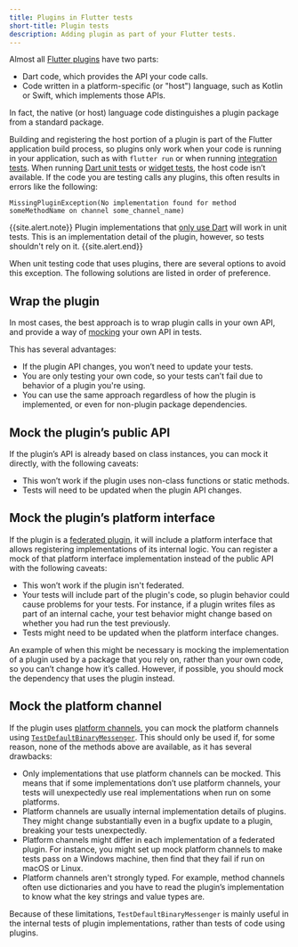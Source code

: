 ```yaml
---
title: Plugins in Flutter tests
short-title: Plugin tests
description: Adding plugin as part of your Flutter tests.
---
```


Almost all [Flutter plugins][] have two parts:

* Dart code, which provides the API your code calls.
* Code written in a platform-specific (or "host") language,
  such as Kotlin or Swift, which implements those APIs.

In fact, the native (or host) language code distinguishes
a plugin package from a standard package.

[Flutter plugins]: {{site.url}}/development/packages-and-plugins/using-packages

Building and registering the host portion of a plugin
is part of the Flutter application build process,
so plugins only work when your code is running
in your application, such as with `flutter run`
or when running [integration tests][].
When running [Dart unit tests][] or
[widget tests][], the host code isn’t available.
If the code you are testing calls any plugins,
this often results in errors like the following:

```console
MissingPluginException(No implementation found for method someMethodName on channel some_channel_name)
```

[Dart unit tests]: {{site.url}}/cookbook/testing/unit/introduction
[integration tests]: {{site.url}}/cookbook/testing/integration/introduction
[widget tests]: {{site.api}}/flutter/flutter_test/flutter_test-library.html

{{site.alert.note}}
  Plugin implementations that [only use Dart][]
  will work in unit tests. This is an implementation
  detail of the plugin, however,
  so tests shouldn't rely on it.
{{site.alert.end}}

[only use Dart]: {{site.url}}/development/packages-and-plugins/developing-packages#dart-only-platform-implementations

When unit testing code that uses plugins,
there are several options to avoid this exception.
The following solutions are listed in order of preference.

## Wrap the plugin

In most cases, the best approach is to wrap plugin
calls in your own API,
and provide a way of [mocking][] your own API in tests.

This has several advantages:

* If the plugin API changes,
  you won’t need to update your tests.
* You are only testing your own code,
  so your tests can’t fail due to behavior of
  a plugin you're using.
* You can use the same approach regardless of
  how the plugin is implemented,
  or even for non-plugin package dependencies.

[mocking]: {{site.url}}/cookbook/testing/unit/mocking

## Mock the plugin’s public API

If the plugin’s API is already based on class instances,
you can mock it directly, with the following caveats:

* This won’t work if the plugin uses
  non-class functions or static methods.
* Tests will need to be updated when
  the plugin API changes.

## Mock the plugin’s platform interface

If the plugin is a [federated plugin][],
it will include a platform interface that allows
registering implementations of its internal logic.
You can register a mock of that platform interface
implementation instead of the public API with the
following caveats:

* This won’t work if the plugin isn't federated.
* Your tests will include part of the plugin's code,
  so plugin behavior could cause problems for your tests.
  For instance, if a plugin writes files as part of an
  internal cache, your test behavior might change
  based on whether you had run the test previously.
* Tests might need to be updated when the platform interface changes.

An example of when this might be necessary is
mocking the implementation of a plugin used by
a package that you rely on,
rather than your own code,
so you can’t change how it’s called.
However, if possible,
you should mock the dependency that uses the plugin instead.

[federated plugin]: {{site.url}}/development/packages-and-plugins/developing-packages#federated-plugins

## Mock the platform channel

If the plugin uses [platform channels][],
you can mock the platform channels using
[`TestDefaultBinaryMessenger`][].
This should only be used if, for some reason,
none of the methods above are available,
as it has several drawbacks:

* Only implementations that use platform channels
  can be mocked. This means that if some implementations
  don’t use platform channels,
  your tests will unexpectedly use
  real implementations when run on some platforms.
* Platform channels are usually internal implementation
  details of plugins.
  They might change substantially even
  in a bugfix update to a plugin,
  breaking your tests unexpectedly.
* Platform channels might differ in each implementation
  of a federated plugin. For instance,
  you might set up mock platform channels to
  make tests pass on a Windows machine,
  then find that they fail if run on macOS or Linux.
* Platform channels aren't strongly typed.
  For example, method channels often use dictionaries
  and you have to read the plugin’s implementation
  to know what the key strings and value types are.

Because of these limitations, `TestDefaultBinaryMessenger`
is mainly useful in the internal tests
of plugin implementations,
rather than tests of code using plugins.

[platform channels]: {{site.url}}/development/platform-integration/platform-channels
[`TestDefaultBinaryMessenger`]: {{site.api}}/flutter/flutter_test/TestDefaultBinaryMessenger-class.html
